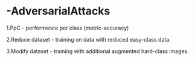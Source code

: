 # -AdversarialAttacks

1.PpC - performance per class (metric-accuracy)

2.Reduce dataset - training on data with reduced easy-class data.

3.Modify dataset - training with additional augmented hard-class images.
